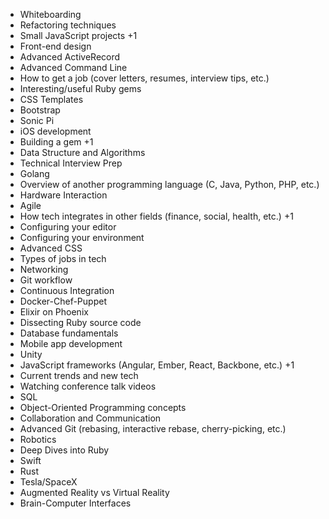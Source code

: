 * Whiteboarding
* Refactoring techniques
* Small JavaScript projects +1
* Front-end design
* Advanced ActiveRecord
* Advanced Command Line
* How to get a job (cover letters, resumes, interview tips, etc.)
* Interesting/useful Ruby gems
* CSS Templates
* Bootstrap
* Sonic Pi
* iOS development
* Building a gem +1
* Data Structure and Algorithms
* Technical Interview Prep
* Golang
* Overview of another programming language (C, Java, Python, PHP, etc.)
* Hardware Interaction
* Agile
* How tech integrates in other fields (finance, social, health, etc.) +1
* Configuring your editor
* Configuring your environment
* Advanced CSS
* Types of jobs in tech
* Networking
* Git workflow
* Continuous Integration
* Docker-Chef-Puppet
* Elixir on Phoenix
* Dissecting Ruby source code
* Database fundamentals
* Mobile app development
* Unity
* JavaScript frameworks (Angular, Ember, React, Backbone, etc.) +1
* Current trends and new tech
* Watching conference talk videos
* SQL
* Object-Oriented Programming concepts
* Collaboration and Communication
* Advanced Git (rebasing, interactive rebase, cherry-picking, etc.)
* Robotics
* Deep Dives into Ruby
* Swift
* Rust
* Tesla/SpaceX
* Augmented Reality vs Virtual Reality
* Brain-Computer Interfaces
